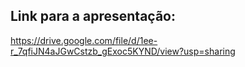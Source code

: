 ## Link para a apresentação: 
https://drive.google.com/file/d/1ee-r_7qfiJN4aJGwCstzb_gExoc5KYND/view?usp=sharing
